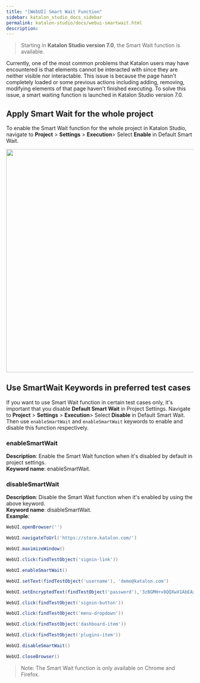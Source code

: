 ```yaml
---
title: "[WebUI] Smart Wait Function" 
sidebar: katalon_studio_docs_sidebar
permalink: katalon-studio/docs/webui-smartwait.html 
description: 
---
```

> Starting in **Katalon Studio version 7.0**, the Smart Wait function is available.

Currently, one of the most common problems that Katalon users may have encountered is that elements cannot be interacted with since they are neither visible nor interactable. This issue is because the page hasn't completely loaded or some previous actions including adding, removing, modifying elements of that page haven't finished executing. To solve this issue, a smart waiting function is launched in Katalon Studio version 7.0.

## Apply Smart Wait for the whole project

To enable the Smart Wait function for the whole project in Katalon Studio, navigate to **Project** > **Settings** > **Execution**> Select **Enable** in Default Smart Wait.

<img src="https://github.com/katalon-studio/docs-images/raw/master/katalon-studio/docs/webui-smartwait/smartwait.png" width="799" height="598">

## Use SmartWait Keywords in preferred test cases

If you want to use Smart Wait function in certain test cases only, it's important that you disable **Default Smart Wait** in Project Settings. Navigate to **Project** > **Settings** > **Execution**> Select **Disable** in Default Smart Wait. Then use `enableSmartWait` and `enableSmartWait` keywords to enable and disable this function respectively.

### enableSmartWait

**Description**: Enable the Smart Wait function when it's disabled by default in project settings.\
**Keyword name**: enableSmartWait.

### disableSmartWait

**Description**: Disable the Smart Wait function when it's enabled by using the above keyword.\
**Keyword name**: disableSmartWait.\
**Example**:

```groovy
WebUI.openBrowser('')

WebUI.navigateToUrl('https://store.katalon.com/')

WebUI.maximizeWindow()

WebUI.click(findTestObject('signin-link'))

WebUI.enableSmartWait()

WebUI.setText(findTestObject('username'), 'demo@katalon.com')

WebUI.setEncryptedText(findTestObject('password'),'3zBGMH+v8QQXwX1AbEAx2g==')

WebUI.click(findTestObject('signin-button'))

WebUI.click(findTestObject('menu-dropdown'))

WebUI.click(findTestObject('dashboard-item'))

WebUI.click(findTestObject('plugins-item'))

WebUI.disableSmartWait()

WebUI.closeBrowser()
```

> Note: The Smart Wait function is only available on Chrome and Firefox.
